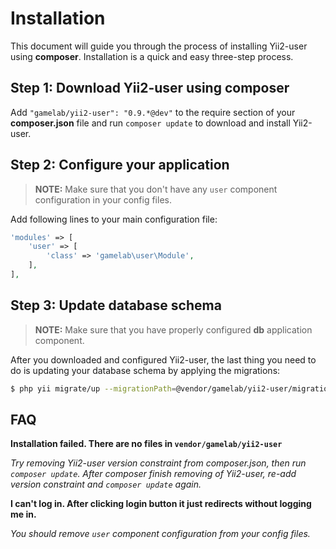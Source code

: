 Installation
============

This document will guide you through the process of installing Yii2-user using **composer**. Installation is a quick
and easy three-step process.

Step 1: Download Yii2-user using composer
-----------------------------------------

Add `"gamelab/yii2-user": "0.9.*@dev"` to the require section of your **composer.json** file and run
`composer update` to download and install Yii2-user.

Step 2: Configure your application
------------------------------------

> **NOTE:** Make sure that you don't have any `user` component configuration in your config files.

Add following lines to your main configuration file:

```php
'modules' => [
    'user' => [
        'class' => 'gamelab\user\Module',
    ],
],
```

Step 3: Update database schema
------------------------------

> **NOTE:** Make sure that you have properly configured **db** application component.

After you downloaded and configured Yii2-user, the last thing you need to do is updating your database schema by
applying
the migrations:

```bash
$ php yii migrate/up --migrationPath=@vendor/gamelab/yii2-user/migrations
```

FAQ
---

**Installation failed. There are no files in `vendor/gamelab/yii2-user`**

*Try removing Yii2-user version constraint from composer.json, then run `composer update`. After composer finish
 removing of Yii2-user, re-add version constraint and `composer update` again.*

**I can't log in. After clicking login button it just redirects without logging me in.**

*You should remove `user` component configuration from your config files.*
